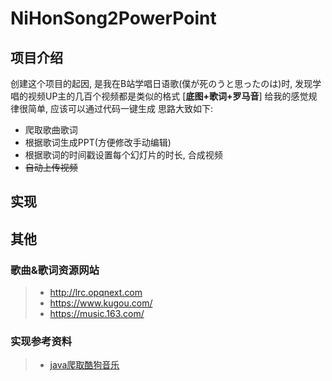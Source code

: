 # NiHonSong2PowerPoint

## 项目介绍
创建这个项目的起因, 是我在B站学唱日语歌(僕が死のうと思ったのは)时, 发现学唱的视频UP主的几百个视频都是类似的格式
[**底图+歌词+罗马音**]
给我的感觉规律很简单, 应该可以通过代码一键生成
思路大致如下: 
- 爬取歌曲歌词
- 根据歌词生成PPT(方便修改手动编辑)
- 根据歌词的时间戳设置每个幻灯片的时长, 合成视频
- ~~自动上传视频~~


## 实现


## 其他
### 歌曲&歌词资源网站
> - http://lrc.opqnext.com
> - https://www.kugou.com/
> - https://music.163.com/

### 实现参考资料
> - [java爬取酷狗音乐](https://blog.51cto.com/u_13544/6942090)
> 
> 